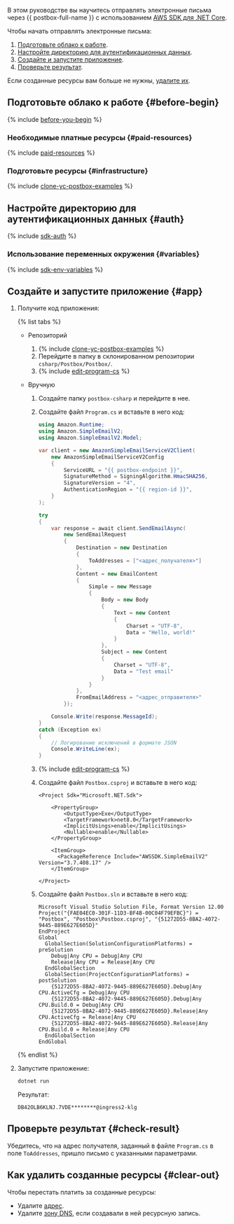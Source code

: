 

В этом руководстве вы научитесь отправлять электронные письма через {{ postbox-full-name }} с использованием [AWS SDK для .NET Core](https://docs.aws.amazon.com/sdk-for-net/v4/developer-guide/net-dg-sdk-features.html).

Чтобы начать отправлять электронные письма:

1. [Подготовьте облако к работе](#before-begin).
1. [Настройте директорию для аутентификационных данных](#auth).
1. [Создайте и запустите приложение](#app).
1. [Проверьте результат](#check-result).

Если созданные ресурсы вам больше не нужны, [удалите их](#clear-out).


## Подготовьте облако к работе {#before-begin}

{% include [before-you-begin](../../_tutorials/_tutorials_includes/before-you-begin.md) %}


### Необходимые платные ресурсы {#paid-resources}

{% include [paid-resources](../../_includes/postbox/send-emails-aws-sdk/paid-resources.md) %}


### Подготовьте ресурсы {#infrastructure}

{% include [clone-yc-postbox-examples](../../_includes/postbox/send-emails-aws-sdk/send-emails-infrastructure.md) %}


## Настройте директорию для аутентификационных данных {#auth}

{% include [sdk-auth](../../_includes/postbox/send-emails-aws-sdk/auth.md) %}


### Использование переменных окружения {#variables}

{% include [sdk-env-variables](../../_includes/postbox/send-emails-aws-sdk/env-variables.md) %}


## Создайте и запустите приложение {#app}

1. Получите код приложения:

    {% list tabs %}

    - Репозиторий

      1. {% include [clone-yc-postbox-examples](../../_includes/postbox/send-emails-aws-sdk/clone-yc-postbox-examples.md) %}
      1. Перейдите в папку в склонированном репозитории `csharp/Postbox/Postbox/`.
      1. {% include [edit-program-cs](../../_includes/postbox/send-emails-aws-sdk/edit-program-cs.md) %}

    - Вручную

      1. Создайте папку `postbox-csharp` и перейдите в нее.
      1. Создайте файл `Program.cs` и вставьте в него код:

          ```csharp
          using Amazon.Runtime;
          using Amazon.SimpleEmailV2;
          using Amazon.SimpleEmailV2.Model;

          var client = new AmazonSimpleEmailServiceV2Client(
              new AmazonSimpleEmailServiceV2Config
              {
                  ServiceURL = "{{ postbox-endpoint }}",
                  SignatureMethod = SigningAlgorithm.HmacSHA256,
                  SignatureVersion = "4",
                  AuthenticationRegion = "{{ region-id }}",
              }
          );

          try
          {
              var response = await client.SendEmailAsync(
                  new SendEmailRequest
                  {
                      Destination = new Destination
                      {
                          ToAddresses = ["<адрес_получателя>"]
                      },
                      Content = new EmailContent
                      {
                          Simple = new Message
                          {
                              Body = new Body
                              {
                                  Text = new Content
                                  {
                                      Charset = "UTF-8",
                                      Data = "Hello, world!"
                                  }
                              },
                              Subject = new Content
                              {
                                  Charset = "UTF-8",
                                  Data = "Test email"
                              }
                          }
                      },
                      FromEmailAddress = "<адрес_отправителя>"
                  });

              Console.Write(response.MessageId);
          }
          catch (Exception ex)
          {
              // Логирование исключений в формате JSON
              Console.WriteLine(ex);
          }
          ```

      1. {% include [edit-program-cs](../../_includes/postbox/send-emails-aws-sdk/edit-program-cs.md) %}
      1. Создайте файл `Postbox.csproj` и вставьте в него код:

          ```
          <Project Sdk="Microsoft.NET.Sdk">

              <PropertyGroup>
                  <OutputType>Exe</OutputType>
                  <TargetFramework>net8.0</TargetFramework>
                  <ImplicitUsings>enable</ImplicitUsings>
                  <Nullable>enable</Nullable>
              </PropertyGroup>

              <ItemGroup>
                <PackageReference Include="AWSSDK.SimpleEmailV2" Version="3.7.408.17" />
              </ItemGroup>

          </Project>
          ```

      1. Создайте файл `Postbox.sln` и вставьте в него код:

          ```text
          Microsoft Visual Studio Solution File, Format Version 12.00
          Project("{FAE04EC0-301F-11D3-BF4B-00C04F79EFBC}") = "Postbox", "Postbox\Postbox.csproj", "{51272D55-8BA2-4072-9445-889E627E605D}"
          EndProject
          Global
            GlobalSection(SolutionConfigurationPlatforms) = preSolution
              Debug|Any CPU = Debug|Any CPU
              Release|Any CPU = Release|Any CPU
            EndGlobalSection
            GlobalSection(ProjectConfigurationPlatforms) = postSolution
              {51272D55-8BA2-4072-9445-889E627E605D}.Debug|Any CPU.ActiveCfg = Debug|Any CPU
              {51272D55-8BA2-4072-9445-889E627E605D}.Debug|Any CPU.Build.0 = Debug|Any CPU
              {51272D55-8BA2-4072-9445-889E627E605D}.Release|Any CPU.ActiveCfg = Release|Any CPU
              {51272D55-8BA2-4072-9445-889E627E605D}.Release|Any CPU.Build.0 = Release|Any CPU
            EndGlobalSection
          EndGlobal
          ```

    {% endlist %}

  1. Запустите приложение:

      ```bash
      dotnet run
      ```

      Результат:

      ```text
      DB42OLB6KLNJ.7VDE********@ingress2-klg
      ```


## Проверьте результат {#check-result}

Убедитесь, что на адрес получателя, заданный в файле `Program.cs` в поле `ToAddresses`, пришло письмо с указанными параметрами.


## Как удалить созданные ресурсы {#clear-out}

Чтобы перестать платить за созданные ресурсы:

* Удалите [адрес](../../postbox/operations/).
* Удалите [зону DNS](../../dns/operations/zone-delete.md), если создавали в ней ресурсную запись.